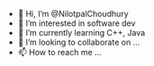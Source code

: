- 👋 Hi, I’m @NilotpalChoudhury
- 👀 I’m interested in software dev
- 🌱 I’m currently learning C++, Java
- 💞️ I’m looking to collaborate on ...
- 📫 How to reach me ...

<!---
NilChoudhury/NilChoudhury is a ✨ special ✨ repository because its `README.md` (this file) appears on your GitHub profile.
You can click the Preview link to take a look at your changes.
--->

